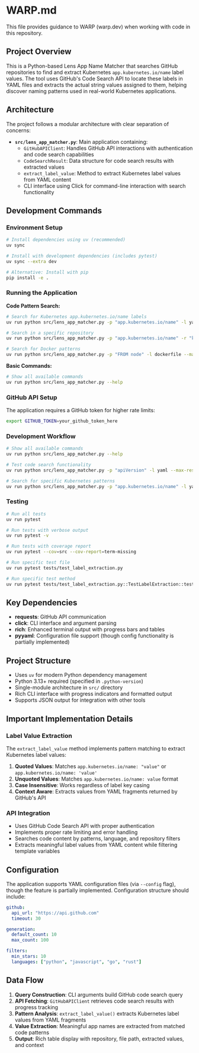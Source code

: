 # WARP.md

This file provides guidance to WARP (warp.dev) when working with code in this repository.

## Project Overview

This is a Python-based Lens App Name Matcher that searches GitHub repositories to find and extract Kubernetes `app.kubernetes.io/name` label values. The tool uses GitHub's Code Search API to locate these labels in YAML files and extracts the actual string values assigned to them, helping discover naming patterns used in real-world Kubernetes applications.

## Architecture

The project follows a modular architecture with clear separation of concerns:

- **`src/lens_app_matcher.py`**: Main application containing:
  - `GitHubAPIClient`: Handles GitHub API interactions with authentication and code search capabilities
  - `CodeSearchResult`: Data structure for code search results with extracted values
  - `extract_label_value`: Method to extract Kubernetes label values from YAML content
  - CLI interface using Click for command-line interaction with search functionality

## Development Commands

### Environment Setup
```bash
# Install dependencies using uv (recommended)
uv sync

# Install with development dependencies (includes pytest)
uv sync --extra dev

# Alternative: Install with pip
pip install -e .
```

### Running the Application

**Code Pattern Search:**
```bash
# Search for Kubernetes app.kubernetes.io/name labels
uv run python src/lens_app_matcher.py -p "app.kubernetes.io/name" -l yaml --max-results 50

# Search in a specific repository
uv run python src/lens_app_matcher.py -p "app.kubernetes.io/name" -r "kubernetes/kubernetes" --output k8s_labels.json

# Search for Docker patterns
uv run python src/lens_app_matcher.py -p "FROM node" -l dockerfile --max-results 30
```

**Basic Commands:**
```bash
# Show all available commands
uv run python src/lens_app_matcher.py --help
```

### GitHub API Setup
The application requires a GitHub token for higher rate limits:
```bash
export GITHUB_TOKEN=your_github_token_here
```

### Development Workflow
```bash
# Show all available commands
uv run python src/lens_app_matcher.py --help

# Test code search functionality
uv run python src/lens_app_matcher.py -p "apiVersion" -l yaml --max-results 10

# Search for specific Kubernetes patterns
uv run python src/lens_app_matcher.py -p "app.kubernetes.io/name" -l yaml
```

### Testing
```bash
# Run all tests
uv run pytest

# Run tests with verbose output
uv run pytest -v

# Run tests with coverage report
uv run pytest --cov=src --cov-report=term-missing

# Run specific test file
uv run pytest tests/test_label_extraction.py

# Run specific test method
uv run pytest tests/test_label_extraction.py::TestLabelExtraction::test_extract_quoted_double_value
```

## Key Dependencies

- **requests**: GitHub API communication
- **click**: CLI interface and argument parsing
- **rich**: Enhanced terminal output with progress bars and tables
- **pyyaml**: Configuration file support (though config functionality is partially implemented)

## Project Structure

- Uses `uv` for modern Python dependency management
- Python 3.13+ required (specified in `.python-version`)
- Single-module architecture in `src/` directory
- Rich CLI interface with progress indicators and formatted output
- Supports JSON output for integration with other tools

## Important Implementation Details

### Label Value Extraction
The `extract_label_value` method implements pattern matching to extract Kubernetes label values:
1. **Quoted Values**: Matches `app.kubernetes.io/name: "value"` or `app.kubernetes.io/name: 'value'`
2. **Unquoted Values**: Matches `app.kubernetes.io/name: value` format
3. **Case Insensitive**: Works regardless of label key casing
4. **Context Aware**: Extracts values from YAML fragments returned by GitHub's API

### API Integration
- Uses GitHub Code Search API with proper authentication
- Implements proper rate limiting and error handling
- Searches code content by patterns, language, and repository filters
- Extracts meaningful label values from YAML content while filtering template variables

## Configuration

The application supports YAML configuration files (via `--config` flag), though the feature is partially implemented. Configuration structure should include:
```yaml
github:
  api_url: "https://api.github.com"
  timeout: 30

generation:
  default_count: 10
  max_count: 100

filters:
  min_stars: 10
  languages: ["python", "javascript", "go", "rust"]
```

## Data Flow

1. **Query Construction**: CLI arguments build GitHub code search query
2. **API Fetching**: `GitHubAPIClient` retrieves code search results with progress tracking
3. **Pattern Analysis**: `extract_label_value()` extracts Kubernetes label values from YAML fragments
4. **Value Extraction**: Meaningful app names are extracted from matched code patterns
5. **Output**: Rich table display with repository, file path, extracted values, and context
